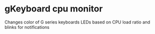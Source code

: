 # gKeyboard cpu monitor
Changes color of G series keyboards LEDs based on CPU load ratio and blinks for notifications

